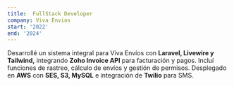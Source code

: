 ```yaml
---
title:  FullStack Developer
company: Viva Envios
start: '2022'
end: '2024'
---
```


Desarrollé un sistema integral para Viva Envíos con **Laravel, Livewire y Tailwind,** integrando **Zoho Invoice API** para facturación y pagos. Incluí funciones de rastreo, cálculo de envíos y gestión de permisos. Desplegado en **AWS** con **SES, S3, MySQL** e integración de **Twilio** para SMS.
